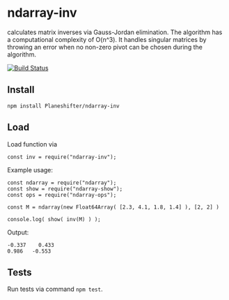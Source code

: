 # ndarray-inv

calculates matrix inverses via Gauss-Jordan elimination. The algorithm has a computational complexity of O(n^3). It handles singular matrices
by throwing an error when no non-zero pivot can be chosen during the algorithm.

[![Build Status](https://travis-ci.org/Planeshifter/ndarray-inv.svg?branch=master)](https://travis-ci.org/Planeshifter/ndarray-inv)

## Install

```
npm install Planeshifter/ndarray-inv
```

## Load

Load function via
```JS
const inv = require("ndarray-inv");
```

Example usage:

```JS
const ndarray = require("ndarray");
const show = require("ndarray-show");
const ops = require("ndarray-ops");

const M = ndarray(new Float64Array( [2.3, 4.1, 1.8, 1.4] ), [2, 2] )

console.log( show( inv(M) ) );
```

Output:
```
-0.337    0.433
0.986   -0.553
```

## Tests

Run tests via command `npm test`.
